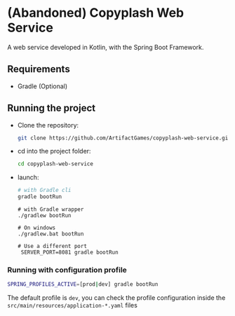 # (Abandoned) Copyplash Web Service

A web service developed in Kotlin, with the Spring Boot Framework.

## Requirements
  - Gradle (Optional)

## Running the project

 - Clone the repository:
   ```bash
   git clone https://github.com/ArtifactGames/copyplash-web-service.git
   ```
 - cd into the project folder:
   ```bash
   cd copyplash-web-service
   ```
 - launch:
 
   ```bash
   # with Gradle cli
   gradle bootRun
   ```
   ```
   # with Gradle wrapper
   ./gradlew bootRun
   ```
   ```
   # On windows
   ./gradlew.bat bootRun
   ```
   ```
   # Use a different port
    SERVER_PORT=8081 gradle bootRun
   ```

### Running with configuration profile
```bash
SPRING_PROFILES_ACTIVE=[prod|dev] gradle bootRun
```

The default profile is `dev`, you can check the profile configuration inside the `src/main/resources/application-*.yaml` files
